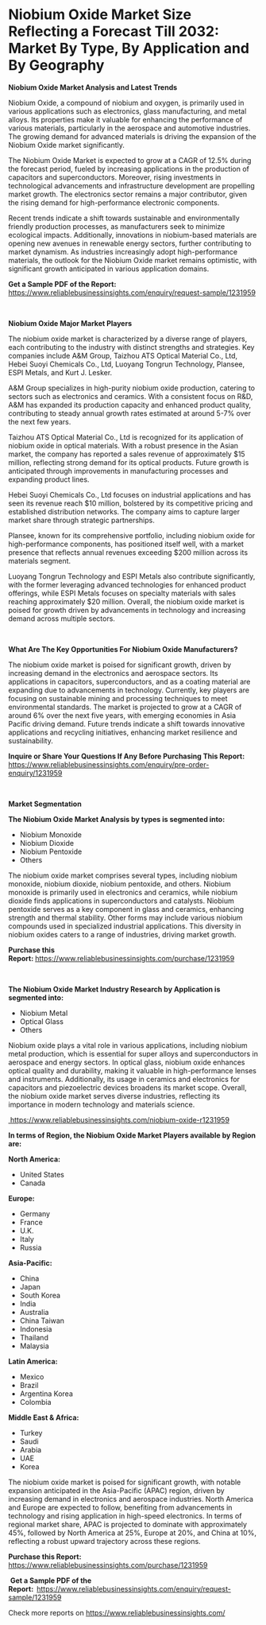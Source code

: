 <p><h1>Niobium Oxide Market Size Reflecting a Forecast Till 2032: Market By Type, By Application and By Geography</h1></p><p><strong>Niobium Oxide Market Analysis and Latest Trends</strong></p>
<p><p>Niobium Oxide, a compound of niobium and oxygen, is primarily used in various applications such as electronics, glass manufacturing, and metal alloys. Its properties make it valuable for enhancing the performance of various materials, particularly in the aerospace and automotive industries. The growing demand for advanced materials is driving the expansion of the Niobium Oxide market significantly.</p><p>The Niobium Oxide Market is expected to grow at a CAGR of 12.5% during the forecast period, fueled by increasing applications in the production of capacitors and superconductors. Moreover, rising investments in technological advancements and infrastructure development are propelling market growth. The electronics sector remains a major contributor, given the rising demand for high-performance electronic components.</p><p>Recent trends indicate a shift towards sustainable and environmentally friendly production processes, as manufacturers seek to minimize ecological impacts. Additionally, innovations in niobium-based materials are opening new avenues in renewable energy sectors, further contributing to market dynamism. As industries increasingly adopt high-performance materials, the outlook for the Niobium Oxide market remains optimistic, with significant growth anticipated in various application domains.</p></p>
<p><strong>Get a Sample PDF of the Report:&nbsp;</strong> <a href="https://www.reliablebusinessinsights.com/enquiry/request-sample/1231959?utm_campaign=2116&utm_medium=2&utm_source=Github&utm_content=ia&utm_term=30012025&utm_id=niobium-oxide">https://www.reliablebusinessinsights.com/enquiry/request-sample/1231959</a></p>
<p>&nbsp;</p>
<p><strong>Niobium Oxide Major Market Players</strong></p>
<p><p>The niobium oxide market is characterized by a diverse range of players, each contributing to the industry with distinct strengths and strategies. Key companies include A&M Group, Taizhou ATS Optical Material Co., Ltd, Hebei Suoyi Chemicals Co., Ltd, Luoyang Tongrun Technology, Plansee, ESPI Metals, and Kurt J. Lesker.</p><p>A&M Group specializes in high-purity niobium oxide production, catering to sectors such as electronics and ceramics. With a consistent focus on R&D, A&M has expanded its production capacity and enhanced product quality, contributing to steady annual growth rates estimated at around 5-7% over the next few years. </p><p>Taizhou ATS Optical Material Co., Ltd is recognized for its application of niobium oxide in optical materials. With a robust presence in the Asian market, the company has reported a sales revenue of approximately $15 million, reflecting strong demand for its optical products. Future growth is anticipated through improvements in manufacturing processes and expanding product lines.</p><p>Hebei Suoyi Chemicals Co., Ltd focuses on industrial applications and has seen its revenue reach $10 million, bolstered by its competitive pricing and established distribution networks. The company aims to capture larger market share through strategic partnerships.</p><p>Plansee, known for its comprehensive portfolio, including niobium oxide for high-performance components, has positioned itself well, with a market presence that reflects annual revenues exceeding $200 million across its materials segment. </p><p>Luoyang Tongrun Technology and ESPI Metals also contribute significantly, with the former leveraging advanced technologies for enhanced product offerings, while ESPI Metals focuses on specialty materials with sales reaching approximately $20 million. Overall, the niobium oxide market is poised for growth driven by advancements in technology and increasing demand across multiple sectors.</p></p>
<p>&nbsp;</p>
<p><strong>What Are The Key Opportunities For Niobium Oxide Manufacturers?</strong></p>
<p><p>The niobium oxide market is poised for significant growth, driven by increasing demand in the electronics and aerospace sectors. Its applications in capacitors, superconductors, and as a coating material are expanding due to advancements in technology. Currently, key players are focusing on sustainable mining and processing techniques to meet environmental standards. The market is projected to grow at a CAGR of around 6% over the next five years, with emerging economies in Asia Pacific driving demand. Future trends indicate a shift towards innovative applications and recycling initiatives, enhancing market resilience and sustainability.</p></p>
<p><strong>Inquire or Share Your Questions If Any Before Purchasing This Report:</strong> <a href="https://www.reliablebusinessinsights.com/enquiry/pre-order-enquiry/1231959?utm_campaign=2116&utm_medium=2&utm_source=Github&utm_content=ia&utm_term=30012025&utm_id=niobium-oxide">https://www.reliablebusinessinsights.com/enquiry/pre-order-enquiry/1231959</a></p>
<p>&nbsp;</p>
<p><strong>Market Segmentation</strong></p>
<p><strong>The Niobium Oxide Market Analysis by types is segmented into:</strong></p>
<p><ul><li>Niobium Monoxide</li><li>Niobium Dioxide</li><li>Niobium Pentoxide</li><li>Others</li></ul></p>
<p><p>The niobium oxide market comprises several types, including niobium monoxide, niobium dioxide, niobium pentoxide, and others. Niobium monoxide is primarily used in electronics and ceramics, while niobium dioxide finds applications in superconductors and catalysts. Niobium pentoxide serves as a key component in glass and ceramics, enhancing strength and thermal stability. Other forms may include various niobium compounds used in specialized industrial applications. This diversity in niobium oxides caters to a range of industries, driving market growth.</p></p>
<p><strong>Purchase this Report:&nbsp;</strong><a href="https://www.reliablebusinessinsights.com/purchase/1231959?utm_campaign=2116&utm_medium=2&utm_source=Github&utm_content=ia&utm_term=30012025&utm_id=niobium-oxide">https://www.reliablebusinessinsights.com/purchase/1231959</a></p>
<p>&nbsp;</p>
<p><strong>The Niobium Oxide Market Industry Research by Application is segmented into:</strong></p>
<p><ul><li>Niobium Metal</li><li>Optical Glass</li><li>Others</li></ul></p>
<p><p>Niobium oxide plays a vital role in various applications, including niobium metal production, which is essential for super alloys and superconductors in aerospace and energy sectors. In optical glass, niobium oxide enhances optical quality and durability, making it valuable in high-performance lenses and instruments. Additionally, its usage in ceramics and electronics for capacitors and piezoelectric devices broadens its market scope. Overall, the niobium oxide market serves diverse industries, reflecting its importance in modern technology and materials science.</p></p>
<p><a href="https://www.reliablebusinessinsights.com/niobium-oxide-r1231959?utm_campaign=2116&utm_medium=2&utm_source=Github&utm_content=ia&utm_term=30012025&utm_id=niobium-oxide">&nbsp;https://www.reliablebusinessinsights.com/niobium-oxide-r1231959</a></p>
<p><strong>In terms of Region, the Niobium Oxide Market Players available by Region are:</strong></p>
<p>
    <p> <strong> North America: </strong>
        <ul>
            <li>United States</li>
            <li>Canada</li>
        </ul>
        </p> 
    <p> <strong> Europe: </strong>
        <ul>
            <li>Germany</li>
            <li>France</li>
            <li>U.K.</li>
            <li>Italy</li>
            <li>Russia</li>
        </ul>
        </p> 
    <p> <strong> Asia-Pacific: </strong>
        <ul>
            <li>China</li>
            <li>Japan</li>
            <li>South Korea</li>
            <li>India</li>
            <li>Australia</li>
            <li>China Taiwan</li>
            <li>Indonesia</li>
            <li>Thailand</li>
            <li>Malaysia</li>
        </ul>
        </p> 
    <p> <strong> Latin America: </strong>
        <ul>
            <li>Mexico</li>
            <li>Brazil</li>
            <li>Argentina Korea</li>
            <li>Colombia</li>
        </ul>
        </p> 
    <p> <strong> Middle East & Africa: </strong>
        <ul>
            <li>Turkey</li>
            <li>Saudi</li>
            <li>Arabia</li>
            <li>UAE</li>
            <li>Korea</li>
        </ul>
    </p>
    </p>
<p><p>The niobium oxide market is poised for significant growth, with notable expansion anticipated in the Asia-Pacific (APAC) region, driven by increasing demand in electronics and aerospace industries. North America and Europe are expected to follow, benefiting from advancements in technology and rising application in high-speed electronics. In terms of regional market share, APAC is projected to dominate with approximately 45%, followed by North America at 25%, Europe at 20%, and China at 10%, reflecting a robust upward trajectory across these regions.</p></p>
<p><strong>Purchase this Report: </strong><a href="https://www.reliablebusinessinsights.com/purchase/1231959?utm_campaign=2116&utm_medium=2&utm_source=Github&utm_content=ia&utm_term=30012025&utm_id=niobium-oxide">https://www.reliablebusinessinsights.com/purchase/1231959</a></p>
<p>&nbsp;<strong>Get a Sample PDF of the Report:&nbsp;&nbsp;</strong><a href="https://www.reliablebusinessinsights.com/enquiry/request-sample/1231959?utm_campaign=2116&utm_medium=2&utm_source=Github&utm_content=ia&utm_term=30012025&utm_id=niobium-oxide">https://www.reliablebusinessinsights.com/enquiry/request-sample/1231959</a></p>
<p><strong></strong></p>
<p>Check more reports on <a href="https://www.reliablebusinessinsights.com/?utm_campaign=2116&utm_medium=2&utm_source=Github&utm_content=ia&utm_term=30012025&utm_id=niobium-oxide">https://www.reliablebusinessinsights.com/</a></p>